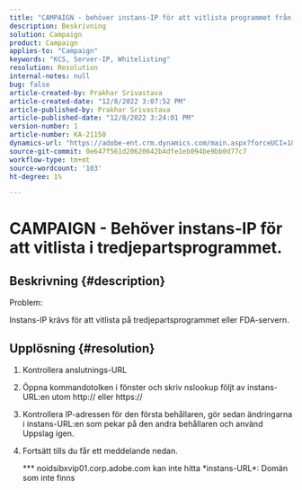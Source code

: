 ```yaml
---
title: "CAMPAIGN - behöver instans-IP för att vitlista programmet från tredje part."
description: Beskrivning
solution: Campaign
product: Campaign
applies-to: "Campaign"
keywords: "KCS, Server-IP, Whitelisting"
resolution: Resolution
internal-notes: null
bug: false
article-created-by: Prakhar Srivastava
article-created-date: "12/8/2022 3:07:52 PM"
article-published-by: Prakhar Srivastava
article-published-date: "12/8/2022 3:24:01 PM"
version-number: 1
article-number: KA-21150
dynamics-url: "https://adobe-ent.crm.dynamics.com/main.aspx?forceUCI=1&pagetype=entityrecord&etn=knowledgearticle&id=9099d114-0a77-ed11-81aa-6045bd006b4b"
source-git-commit: 0e647f561d20620642b4dfe1eb094be9bb0d77c7
workflow-type: tm+mt
source-wordcount: '103'
ht-degree: 1%

---
```


# CAMPAIGN - Behöver instans-IP för att vitlista i tredjepartsprogrammet.

## Beskrivning {#description}


Problem:

Instans-IP krävs för att vitlista på tredjepartsprogrammet eller FDA-servern.


## Upplösning {#resolution}


1. Kontrollera anslutnings-URL
2. Öppna kommandotolken i fönster och skriv nslookup följt av instans-URL:en utom http:// eller https://
3. Kontrollera IP-adressen för den första behållaren, gör sedan ändringarna i instans-URL:en som pekar på den andra behållaren och använd Uppslag igen.
4. Fortsätt tills du får ett meddelande nedan.

   \*\*\* noidsibxvip01.corp.adobe.com kan inte hitta \*instans-URL\*: Domän som inte finns

